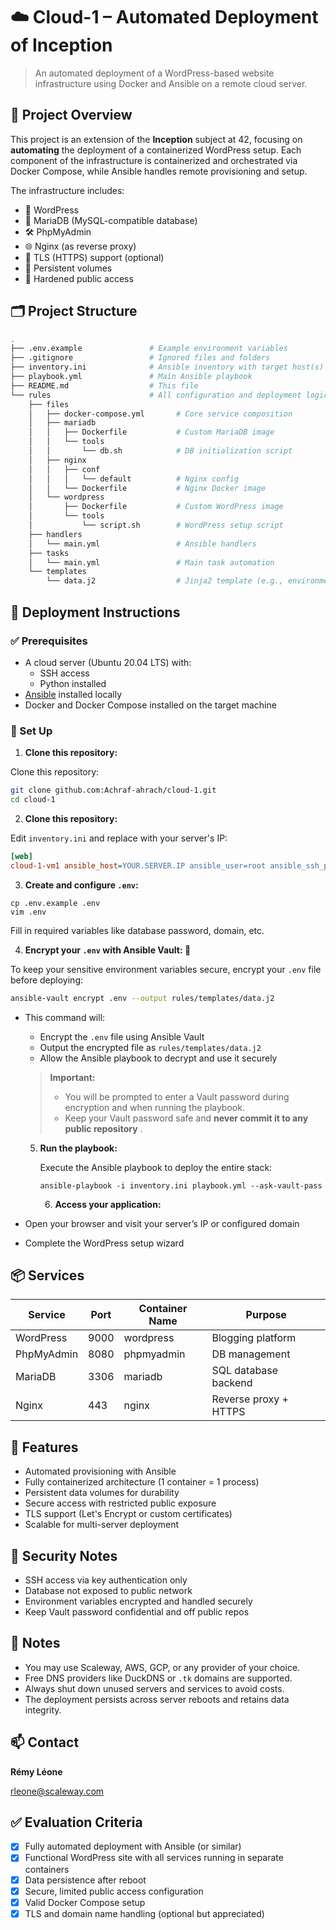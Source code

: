 # ☁️ Cloud-1 – Automated Deployment of Inception

> An automated deployment of a WordPress-based website infrastructure using Docker and Ansible on a remote cloud server.

## 📜 Project Overview

This project is an extension of the **Inception** subject at 42, focusing on **automating** the deployment of a containerized WordPress setup. Each component of the infrastructure is containerized and orchestrated via Docker Compose, while Ansible handles remote provisioning and setup.

The infrastructure includes:

- 🔧 WordPress
- 🐬 MariaDB (MySQL-compatible database)
- 🛠️ PhpMyAdmin
- 🌐 Nginx (as reverse proxy)
- 🔐 TLS (HTTPS) support (optional)
- 🔁 Persistent volumes
- 🔐 Hardened public access

## 🗂️ Project Structure

```bash
.
├── .env.example               # Example environment variables
├── .gitignore                 # Ignored files and folders
├── inventory.ini              # Ansible inventory with target host(s)
├── playbook.yml               # Main Ansible playbook
├── README.md                  # This file
└── rules                      # All configuration and deployment logic
    ├── files
    │   ├── docker-compose.yml       # Core service composition
    │   ├── mariadb
    │   │   ├── Dockerfile           # Custom MariaDB image
    │   │   └── tools
    │   │       └── db.sh            # DB initialization script
    │   ├── nginx
    │   │   ├── conf
    │   │   │   └── default          # Nginx config
    │   │   └── Dockerfile           # Nginx Docker image
    │   └── wordpress
    │       ├── Dockerfile           # Custom WordPress image
    │       └── tools
    │           └── script.sh        # WordPress setup script
    ├── handlers
    │   └── main.yml                 # Ansible handlers
    ├── tasks
    │   └── main.yml                 # Main task automation
    └── templates
        └── data.j2                  # Jinja2 template (e.g., environment files)
```

## 🚀 Deployment Instructions

### ✅ Prerequisites

- A cloud server (Ubuntu 20.04 LTS) with:
  - SSH access
  - Python installed
- [Ansible]() installed locally
- Docker and Docker Compose installed on the target machine

### 🔐 Set Up

1. **Clone this repository:**

Clone this repository:

```bash
git clone github.com:Achraf-ahrach/cloud-1.git
cd cloud-1
```

2. **Clone this repository:**

Edit `inventory.ini` and replace with your server's IP:

```ini
[web]
cloud-1-vm1 ansible_host=YOUR.SERVER.IP ansible_user=root ansible_ssh_private_key_file=~/.ssh/id_ed25519
```

3. **Create and configure `.env`:**

```
cp .env.example .env
vim .env
```

Fill in required variables like database password, domain, etc.

4. **Encrypt your `.env` with Ansible Vault: 🔐**

To keep your sensitive environment variables secure, encrypt your `.env` file before deploying:

```bash
ansible-vault encrypt .env --output rules/templates/data.j2
```

- This command will:

  - Encrypt the `.env` file using Ansible Vault
  - Output the encrypted file as `rules/templates/data.j2`
  - Allow the Ansible playbook to decrypt and use it securely

  > **Important:**
  >
  > - You will be prompted to enter a Vault password during encryption and when running the playbook.
  > - Keep your Vault password safe and **never commit it to any public repository** .

  5. **Run the playbook:**

     Execute the Ansible playbook to deploy the entire stack:

     ```
     ansible-playbook -i inventory.ini playbook.yml --ask-vault-pass
     ```

     6. **Access your application:**

- Open your browser and visit your server’s IP or configured domain
- Complete the WordPress setup wizard

## 📦 Services

| Service    | Port | Container Name | Purpose               |
| ---------- | ---- | -------------- | --------------------- |
| WordPress  | 9000 | wordpress      | Blogging platform     |
| PhpMyAdmin | 8080 | phpmyadmin     | DB management         |
| MariaDB    | 3306 | mariadb        | SQL database backend  |
| Nginx      | 443  | nginx          | Reverse proxy + HTTPS |

## 🔄 Features

- Automated provisioning with Ansible
- Fully containerized architecture (1 container = 1 process)
- Persistent data volumes for durability
- Secure access with restricted public exposure
- TLS support (Let's Encrypt or custom certificates)
- Scalable for multi-server deployment

## 🔐 Security Notes

- SSH access via key authentication only
- Database not exposed to public network
- Environment variables encrypted and handled securely
- Keep Vault password confidential and off public repos

## 📝 Notes

- You may use Scaleway, AWS, GCP, or any provider of your choice.
- Free DNS providers like DuckDNS or `.tk` domains are supported.
- Always shut down unused servers and services to avoid costs.
- The deployment persists across server reboots and retains data integrity.

## 📫 Contact

**Rémy Léone**

[rleone@scaleway.com]()

## ✅ Evaluation Criteria

- [x] Fully automated deployment with Ansible (or similar)
- [x] Functional WordPress site with all services running in separate containers
- [x] Data persistence after reboot
- [x] Secure, limited public access configuration
- [x] Valid Docker Compose setup
- [x] TLS and domain name handling (optional but appreciated)
